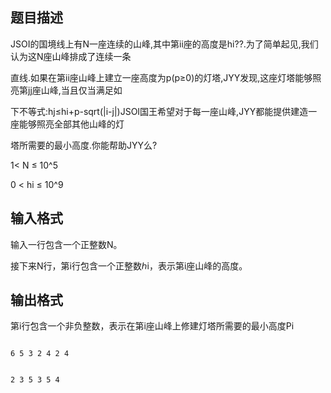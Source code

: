 ## 题目描述

<div>
 JSOI的国境线上有N一座连续的山峰,其中第ii座的高度是hi??.为了简单起见,我们认为这N座山峰排成了连续一条
</div>
<div>
 直线.如果在第ii座山峰上建立一座高度为p(p≥0)的灯塔,JYY发现,这座灯塔能够照亮第jj座山峰,当且仅当满足如
</div>
<div>
 下不等式:hj≤hi+p-sqrt(|i-j|)JSOI国王希望对于每一座山峰,JYY都能提供建造一座能够照亮全部其他山峰的灯
</div>
<div>
 塔所需要的最小高度.你能帮助JYY么?
</div>
<div>
 1< N ≤ 10^5
</div>
<div>
 0 < hi ≤ 10^9
</div>

## 输入格式

<div>
 输入一行包含一个正整数N。
</div>
<div>
 接下来N行，第i行包含一个正整数ℎi，表示第i座山峰的高度。
</div>
<div></div>

## 输出格式

<div>
 第i行包含一个非负整数，表示在第i座山峰上修建灯塔所需要的最小高度Pi
</div>
<div></div>

```input1
6 5 3 2 4 2 4
```
```output1
2 3 5 3 5 4
```
